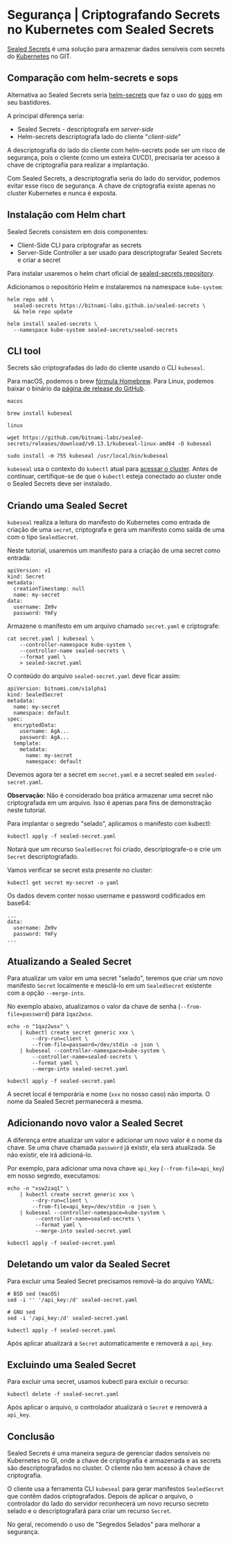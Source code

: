 # Segurança | Criptografando Secrets no Kubernetes com Sealed Secrets

[Sealed Secrets](https://github.com/bitnami-labs/sealed-secrets/) é uma solução para armazenar dados sensíveis com secrets do [Kubernetes](https://kubernetes.io/) no GIT.


## Comparação com helm-secrets e sops

Alternativa ao Sealed Secrets seria [helm-secrets](https://github.com/zendesk/helm-secrets) que faz o uso do [sops](https://github.com/mozilla/sops) em seu bastidores.

A principal diferença seria:

- Sealed Secrets - descriptografa em *server-side*
- Helm-secrets descriptografa lado do cliente "*client-side*"

A descriptografia do lado do cliente com helm-secrets pode ser um risco de segurança, pois o cliente (como um esteira CI/CD), precisaria ter acesso à chave de criptografia para realizar a implantação.

Com Sealed Secrets, a descriptografia seria do lado do servidor, podemos evitar esse risco de segurança. A chave de criptografia existe apenas no cluster Kubernetes e nunca é exposta.


## Instalação com Helm chart

Sealed Secrets consistem em dois componentes:

- Client-Side CLI para criptografar as secrets
- Server-Side Controller a ser usado para descriptografar Sealed Secrets e criar a secret 

Para instalar usaremos o helm chart oficial de [sealed-secrets repository](https://github.com/bitnami-labs/sealed-secrets/tree/master/helm/sealed-secrets).

Adicionamos o repositório Helm e instalaremos na namespace `kube-system`:

```
helm repo add \
  sealed-secrets https://bitnami-labs.github.io/sealed-secrets \
  && helm repo update
```

```
helm install sealed-secrets \
  --namespace kube-system sealed-secrets/sealed-secrets
```

## CLI tool

Secrets são criptografadas do lado do cliente usando o CLI `kubeseal`.

Para macOS, podemos o brew [fórmula Homebrew](https://formulae.brew.sh/formula/kubeseal). Para Linux, podemos baixar o binário da [página de release do GitHub](https://github.com/bitnami-labs/sealed-secrets/releases).

`macos`
```
brew install kubeseal
```

`linux`
```
wget https://github.com/bitnami-labs/sealed-secrets/releases/download/v0.13.1/kubeseal-linux-amd64 -O kubeseal
```
```
sudo install -m 755 kubeseal /usr/local/bin/kubeseal
```

`kubeseal` usa o contexto do `kubectl` atual para [acessar o cluster](https://kubernetes.io/docs/tasks/access-application-cluster/configure-access-multiple-clusters/). Antes de continuar, certifique-se de que o `kubectl` esteja conectado ao cluster onde o Sealed Secrets deve ser instalado.


## Criando uma Sealed Secret

`kubeseal` realiza a leitura do manifesto do Kubernetes como entrada de criação de uma `secret`, criptografa e gera um manifesto como saída de uma com o tipo `SealedSecret`.

Neste tutorial, usaremos um manifesto para a criação de uma secret como entrada:

```
apiVersion: v1
kind: Secret
metadata:
  creationTimestamp: null
  name: my-secret
data:
  username: Zm9v
  password: YmFy
```

Armazene o manifesto em um arquivo chamado `secret.yaml` e criptografe:

```
cat secret.yaml | kubeseal \
    --controller-namespace kube-system \
    --controller-name sealed-secrets \
    --format yaml \
    > sealed-secret.yaml
```

O conteúdo do arquivo `sealed-secret.yaml` deve ficar assim:

```
apiVersion: bitnami.com/v1alpha1
kind: SealedSecret
metadata:
  name: my-secret
  namespace: default
spec:
  encryptedData:
    username: AgA...  
    password: AgA...
  template:
    metadata:
      name: my-secret
      namespace: default
```

Devemos agora ter a secret em `secret.yaml` e a secret sealed em `sealed-secret.yaml`.

**Observação**: Não é considerado boa prática armazenar uma secret não criptografada em um arquivo. Isso é apenas para fins de demonstração neste tutorial.

Para implantar o segredo "selado", aplicamos o manifesto com kubectl:

```
kubectl apply -f sealed-secret.yaml
```

Notará que um recurso `SealedSecret` foi criado, descriptografe-o e crie um `Secret` descriptografado.

Vamos verificar se secret esta presente no cluster:

```
kubectl get secret my-secret -o yaml
```

Os dados devem conter nosso username e password codificados em base64:

```
...
data:
  username: Zm9v
  password: YmFy
...
```

## Atualizando a Sealed Secret

Para atualizar um valor em uma secret "selado", teremos que criar um novo manifesto `Secret` localmente e mesclá-lo em um `SealedSecret` existente com a opção `--merge-into`.

No exemplo abaixo, atualizamos o valor da chave de senha (`--from-file=password`) para `1qaz2wsx`.

```
echo -n "1qaz2wsx" \
    | kubectl create secret generic xxx \
        --dry-run=client \
        --from-file=password=/dev/stdin -o json \
    | kubeseal --controller-namespace=kube-system \
        --controller-name=sealed-secrets \
        --format yaml \
        --merge-into sealed-secret.yaml

kubectl apply -f sealed-secret.yaml
```

A secret local é temporária e nome (`xxx` no nosso caso) não importa. O nome da Sealed Secret permanecerá a mesma.

## Adicionando novo valor a Sealed Secret

A diferença entre atualizar um valor e adicionar um novo valor é o nome da chave. Se uma chave chamada `password` já existir, ela será atualizada. Se não existir, ele irá adicioná-lo.

Por exemplo, para adicionar uma nova chave `api_key` (`--from-file=api_key`) em nosso segredo, executamos:

```
echo -n "xsw2zaq1" \
    | kubectl create secret generic xxx \
        --dry-run=client \
        --from-file=api_key=/dev/stdin -o json \
    | kubeseal --controller-namespace=kube-system \
         --controller-name=sealed-secrets \
         --format yaml \
         --merge-into sealed-secret.yaml

kubectl apply -f sealed-secret.yaml
```

## Deletando um valor da Sealed Secret

Para excluir uma Sealed Secret precisamos removê-la do arquivo YAML: 

```
# BSD sed (macOS)
sed -i '' '/api_key:/d' sealed-secret.yaml

# GNU sed
sed -i '/api_key:/d' sealed-secret.yaml

kubectl apply -f sealed-secret.yaml
```

Após aplicar atualizará a `Secret` automaticamente e removerá a `api_key`.


## Excluindo uma Sealed Secret

Para excluir uma secret, usamos kubectl para excluir o recurso:

```
kubectl delete -f sealed-secret.yaml
```

Após aplicar o arquivo, o controlador atualizará o `Secret` e removerá a `api_key`.


## Conclusão

Sealed Secrets é uma maneira segura de gerenciar dados sensíveis no Kubernetes no GI, onde a chave de criptografia é armazenada e as secrets são descriptografados no cluster. O cliente não tem acesso à chave de criptografia.

O cliente usa a ferramenta CLI `kubeseal` para gerar manifestos `SealedSecret` que contêm dados criptografados. Depois de aplicar o arquivo, o controlador do lado do servidor reconhecerá um novo recurso secreto selado e o descriptografará para criar um recurso `Secret`.

No geral, recomendo o uso de "Segredos Selados" para melhorar a segurança.